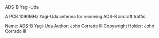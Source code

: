 ADS-B Yagi-Uda

A PCB 1090MHz Yagi-Uda antenna for receiving ADS-B aircraft traffic.

Name: ADS-B Yagi-Uda
Author: John Corrado III
Copywright Holder: John Corrado III
